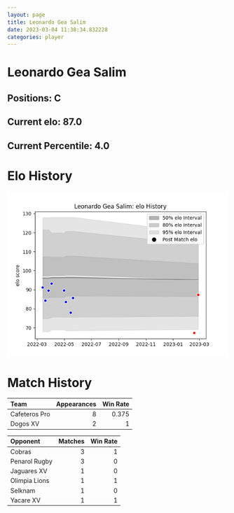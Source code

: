 ```yaml
---  
layout: page  
title: Leonardo Gea Salim  
date: 2023-03-04 11:38:34.832228  
categories: player  
---
```

# Leonardo Gea Salim

## Positions: C

## Current elo: 87.0

## Current Percentile: 4.0

# Elo History


![elo history](history_LeonardoGeaSalim.png)
# Match History


| Team          |   Appearances |   Win Rate |
|:--------------|--------------:|-----------:|
| Cafeteros Pro |             8 |      0.375 |
| Dogos XV      |             2 |      1     |

| Opponent      |   Matches |   Win Rate |
|:--------------|----------:|-----------:|
| Cobras        |         3 |          1 |
| Penarol Rugby |         3 |          0 |
| Jaguares XV   |         1 |          0 |
| Olimpia Lions |         1 |          1 |
| Selknam       |         1 |          0 |
| Yacare XV     |         1 |          1 |